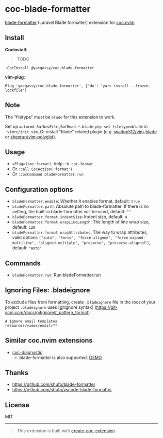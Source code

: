 # coc-blade-formatter

[blade-formatter](https://github.com/shufo/blade-formatter) (Laravel Blade formatter) extension for [coc.nvim](https://github.com/neoclide/coc.nvim)

## Install

**CocInstall**:

> TODO

`:CocInstall @yaegassy/coc-blade-formatter`

**vim-plug**:

```vim
Plug 'yaegassy/coc-blade-formatter', {'do': 'yarn install --frozen-lockfile'}
```

## Note

The "filetype" must be `blade` for this extension to work.

Set up `autocmd BufNewFile,BufRead *.blade.php set filetype=blade` in `.vimrc/init.vim`, Or install "blade" related plugin (e.g. [jwalton512/vim-blade](https://github.com/jwalton512/vim-blade) or [sheerun/vim-polyglot](https://github.com/sheerun/vim-polyglot)).

## Usage

- `<Plug>(coc-format)`. help: `:h coc-format`
- Or `:call CocAction('format')`
- Or `:CocCommand bladeFormatter.run`

## Configuration options

- `bladeFormatter.enable`: Whether it enables format, default: `true`
- `bladeFormatter.path`: Absolute path to blade-formatter. If there is no setting, the built-in blade-formatter will be used, default: `""`
- `bladeFormatter.format.indentSize`: Indent size, default: `4`
- `bladeFormatter.format.wrapLineLength`: The length of line wrap size, default: `120`
- `bladeFormatter.format.wrapAttributes`: The way to wrap attributes, valid options `["auto", "force", "force-aligned", "force-expand-multiline", "aligned-multiple", "preserve", "preserve-aligned"]`, default: `"auto"`

## Commands

- `bladeFormatter.run`: Run bladeFormatter.run

## Ignoring Files: .bladeignore

To exclude files from formatting, create `.bladeignore` file in the root of your project `.bladeignore` uses [gitignore syntax] (https://git-scm.com/docs/gitignore#_pattern_format)

```gitignore
# Ignore email templates
resources/views/email/**
```

## Similar coc.nvim extensions

- [coc-diagnostic](https://github.com/iamcco/coc-diagnostic)
  - blade-formatter is also supported. [DEMO](https://github.com/iamcco/coc-diagnostic/pull/47)

## Thanks

- <https://github.com/shufo/blade-formatter>
- <https://github.com/shufo/vscode-blade-formatter>

## License

MIT

---

> This extension is built with [create-coc-extension](https://github.com/fannheyward/create-coc-extension)
